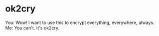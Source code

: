 # ok2cry
You: Wow! I want to use this to encrypt everything, everywhere, always. Me: You can't. It's ok2cry.
